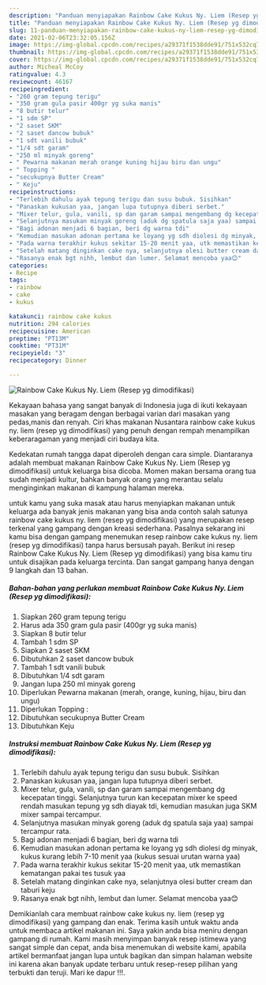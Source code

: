 ```yaml
---
description: "Panduan menyiapakan Rainbow Cake Kukus Ny. Liem (Resep yg dimodifikasi) Teruji"
title: "Panduan menyiapakan Rainbow Cake Kukus Ny. Liem (Resep yg dimodifikasi) Teruji"
slug: 11-panduan-menyiapakan-rainbow-cake-kukus-ny-liem-resep-yg-dimodifikasi-teruji
date: 2021-02-06T23:32:05.156Z
image: https://img-global.cpcdn.com/recipes/a29371f1538dde91/751x532cq70/rainbow-cake-kukus-ny-liem-resep-yg-dimodifikasi-foto-resep-utama.jpg
thumbnail: https://img-global.cpcdn.com/recipes/a29371f1538dde91/751x532cq70/rainbow-cake-kukus-ny-liem-resep-yg-dimodifikasi-foto-resep-utama.jpg
cover: https://img-global.cpcdn.com/recipes/a29371f1538dde91/751x532cq70/rainbow-cake-kukus-ny-liem-resep-yg-dimodifikasi-foto-resep-utama.jpg
author: Micheal McCoy
ratingvalue: 4.3
reviewcount: 46167
recipeingredient:
- "260 gram tepung terigu"
- "350 gram gula pasir 400gr yg suka manis"
- "8 butir telur"
- "1 sdm SP"
- "2 saset SKM"
- "2 saset dancow bubuk"
- "1 sdt vanili bubuk"
- "1/4 sdt garam"
- "250 ml minyak goreng"
- " Pewarna makanan merah orange kuning hijau biru dan ungu"
- " Topping "
- "secukupnya Butter Cream"
- " Keju"
recipeinstructions:
- "Terlebih dahulu ayak tepung terigu dan susu bubuk. Sisihkan"
- "Panaskan kukusan yaa, jangan lupa tutupnya diberi serbet."
- "Mixer telur, gula, vanili, sp dan garam sampai mengembang dg kecepatan tinggi. Selanjutnya turun kan kecepatan mixer ke speed rendah masukan tepung yg sdh diayak tdi, kemudian masukan juga SKM mixer sampai tercampur."
- "Selanjutnya masukan minyak goreng (aduk dg spatula saja yaa) sampai tercampur rata."
- "Bagi adonan menjadi 6 bagian, beri dg warna tdi"
- "Kemudian masukan adonan pertama ke loyang yg sdh diolesi dg minyak, kukus kurang lebih 7-10 menit yaa (kukus sesuai urutan warna yaa)"
- "Pada warna terakhir kukus sekitar 15-20 menit yaa, utk memastikan kematangan pakai tes tusuk yaa"
- "Setelah matang dinginkan cake nya, selanjutnya olesi butter cream dan taburi keju"
- "Rasanya enak bgt nihh, lembut dan lumer. Selamat mencoba yaa😊"
categories:
- Recipe
tags:
- rainbow
- cake
- kukus

katakunci: rainbow cake kukus 
nutrition: 294 calories
recipecuisine: American
preptime: "PT13M"
cooktime: "PT31M"
recipeyield: "3"
recipecategory: Dinner

---
```



![Rainbow Cake Kukus Ny. Liem (Resep yg dimodifikasi)](https://img-global.cpcdn.com/recipes/a29371f1538dde91/751x532cq70/rainbow-cake-kukus-ny-liem-resep-yg-dimodifikasi-foto-resep-utama.jpg)

Kekayaan bahasa yang sangat banyak di Indonesia juga di ikuti kekayaan masakan yang beragam dengan berbagai varian dari masakan yang pedas,manis dan renyah. Ciri khas makanan Nusantara rainbow cake kukus ny. liem (resep yg dimodifikasi) yang penuh dengan rempah menampilkan keberaragaman yang menjadi ciri budaya kita.


Kedekatan rumah tangga dapat diperoleh dengan cara simple. Diantaranya adalah membuat makanan Rainbow Cake Kukus Ny. Liem (Resep yg dimodifikasi) untuk keluarga bisa dicoba. Momen makan bersama orang tua sudah menjadi kultur, bahkan banyak orang yang merantau selalu menginginkan makanan di kampung halaman mereka.



untuk kamu yang suka masak atau harus menyiapkan makanan untuk keluarga ada banyak jenis makanan yang bisa anda contoh salah satunya rainbow cake kukus ny. liem (resep yg dimodifikasi) yang merupakan resep terkenal yang gampang dengan kreasi sederhana. Pasalnya sekarang ini kamu bisa dengan gampang menemukan resep rainbow cake kukus ny. liem (resep yg dimodifikasi) tanpa harus bersusah payah.
Berikut ini resep Rainbow Cake Kukus Ny. Liem (Resep yg dimodifikasi) yang bisa kamu tiru untuk disajikan pada keluarga tercinta. Dan sangat gampang hanya dengan 9 langkah dan 13 bahan.


<!--inarticleads1-->

##### Bahan-bahan yang perlukan membuat Rainbow Cake Kukus Ny. Liem (Resep yg dimodifikasi):

1. Siapkan 260 gram tepung terigu
1. Harus ada 350 gram gula pasir (400gr yg suka manis)
1. Siapkan 8 butir telur
1. Tambah 1 sdm SP
1. Siapkan 2 saset SKM
1. Dibutuhkan 2 saset dancow bubuk
1. Tambah 1 sdt vanili bubuk
1. Dibutuhkan 1/4 sdt garam
1. Jangan lupa 250 ml minyak goreng
1. Diperlukan  Pewarna makanan (merah, orange, kuning, hijau, biru dan ungu)
1. Diperlukan  Topping :
1. Dibutuhkan secukupnya Butter Cream
1. Dibutuhkan  Keju




<!--inarticleads2-->

##### Instruksi membuat  Rainbow Cake Kukus Ny. Liem (Resep yg dimodifikasi):

1. Terlebih dahulu ayak tepung terigu dan susu bubuk. Sisihkan
1. Panaskan kukusan yaa, jangan lupa tutupnya diberi serbet.
1. Mixer telur, gula, vanili, sp dan garam sampai mengembang dg kecepatan tinggi. Selanjutnya turun kan kecepatan mixer ke speed rendah masukan tepung yg sdh diayak tdi, kemudian masukan juga SKM mixer sampai tercampur.
1. Selanjutnya masukan minyak goreng (aduk dg spatula saja yaa) sampai tercampur rata.
1. Bagi adonan menjadi 6 bagian, beri dg warna tdi
1. Kemudian masukan adonan pertama ke loyang yg sdh diolesi dg minyak, kukus kurang lebih 7-10 menit yaa (kukus sesuai urutan warna yaa)
1. Pada warna terakhir kukus sekitar 15-20 menit yaa, utk memastikan kematangan pakai tes tusuk yaa
1. Setelah matang dinginkan cake nya, selanjutnya olesi butter cream dan taburi keju
1. Rasanya enak bgt nihh, lembut dan lumer. Selamat mencoba yaa😊




Demikianlah cara membuat rainbow cake kukus ny. liem (resep yg dimodifikasi) yang gampang dan enak. Terima kasih untuk waktu anda untuk membaca artikel makanan ini. Saya yakin anda bisa meniru dengan gampang di rumah. Kami masih menyimpan banyak resep istimewa yang sangat simple dan cepat, anda bisa menemukan di website kami, apabila artikel bermanfaat jangan lupa untuk bagikan dan simpan halaman website ini karena akan banyak update terbaru untuk resep-resep pilihan yang terbukti dan teruji. Mari ke dapur !!!. 
